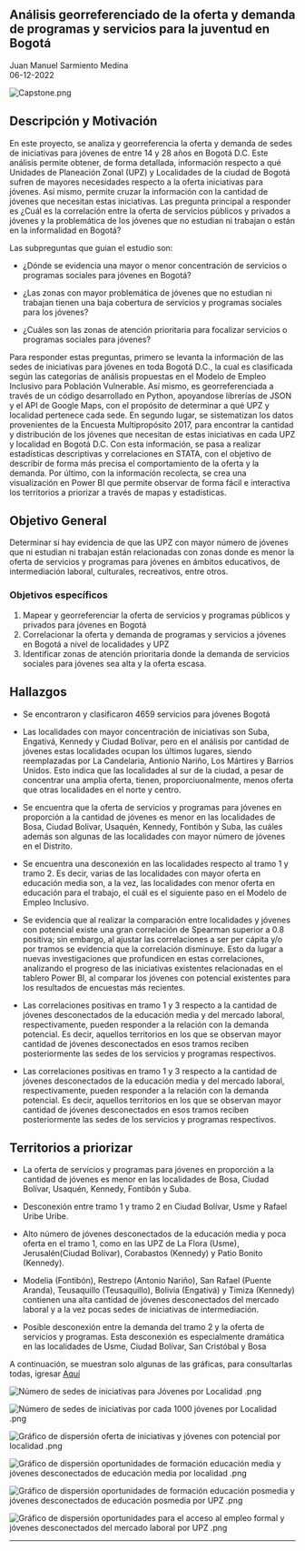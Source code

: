 ## Análisis georreferenciado de la oferta y demanda de programas y servicios para la juventud en Bogotá

Juan Manuel Sarmiento Medina <br>
06-12-2022

![Capstone.png](https://github.com/juanmsarmiento/CapstoneMEPP_2021/blob/main/images/Capstone.png)

## Descripción y Motivación


En este proyecto, se analiza y georreferencia la oferta y demanda de sedes de iniciativas para jóvenes de
entre 14 y 28 años en Bogotá D.C. Este análisis permite obtener, de forma detallada, información respecto
a qué Unidades de Planeación Zonal (UPZ) y Localidades de la ciudad de Bogotá sufren de mayores
necesidades respecto a la oferta iniciativas para jóvenes. Así mismo, permite cruzar la información con la
cantidad de jóvenes que necesitan estas iniciativas. Las pregunta principal a responder es ¿Cuál es la correlación entre la oferta de servicios públicos y privados a jóvenes y la problemática de los jóvenes que no estudian ni trabajan o están en la informalidad en Bogotá?

Las subpreguntas que guian el estudio son: 

- ¿Dónde se evidencia una mayor o menor concentración de servicios o programas sociales para jóvenes en Bogotá?

- ¿Las zonas con mayor problemática de jóvenes que no estudian ni trabajan tienen una baja cobertura de servicios y programas sociales para los jóvenes?

- ¿Cuáles son las zonas de atención prioritaria para focalizar servicios o programas sociales para jóvenes?

Para responder estas preguntas, primero se levanta la información de las sedes de iniciativas para jóvenes en toda Bogotá D.C., la cual es clasificada según las categorías de análisis propuestas en el Modelo de Empleo Inclusivo para Población Vulnerable. Así mismo, es georreferenciada a través de un código desarrollado en Python, apoyandose librerías de JSON y el API de Google Maps, con el propósito de determinar a qué UPZ y localidad pertenece cada sede. En segundo lugar, se sistematizan los datos provenientes de la Encuesta Multipropósito 2017, para encontrar la cantidad y distribución de los jóvenes que necesitan de estas iniciativas en cada UPZ y localidad en Bogotá D.C. Con esta información, se pasa a realizar estadísticas descriptivas y correlaciones en STATA, con el objetivo de describir de forma más precisa el comportamiento de la oferta y la demanda. Por último, con la información recolecta, se crea una visualización en Power BI que permite observar de forma fácil e interactiva los territorios a priorizar a través de mapas y estadísticas.

## Objetivo General

Determinar si hay evidencia de que las UPZ con mayor número de jóvenes que ni estudian ni trabajan están relacionadas con zonas donde es menor la oferta de servicios y programas para jóvenes en ámbitos educativos, de intermediación laboral, culturales, recreativos, entre otros.

### Objetivos específicos

1. Mapear y georreferenciar la oferta de servicios y programas públicos y privados para jóvenes en Bogotá 
2. Correlacionar la oferta y demanda de programas y servicios a jóvenes en Bogotá a nivel de localidades y UPZ
3. Identificar zonas de atención prioritaria donde la demanda de servicios sociales para jóvenes sea alta y la oferta escasa.



## Hallazgos 

- Se encontraron y clasificaron 4659 servicios para jóvenes Bogotá

- Las localidades con mayor concentración de iniciativas son Suba, Engativá, Kennedy y Ciudad Bolívar, pero en el análisis por cantidad de jóvenes estas localidades ocupan los últimos lugares, siendo reemplazadas por La Candelaria, Antionio Nariño, Los Mártires y Barrios Unidos. Esto indica que las localidades al sur de la ciudad, a pesar de concentrar una amplia oferta, tienen, proporciuonalmente, menos oferta que otras localidades en el norte y centro.

- Se encuentra que la oferta de servicios y programas para jóvenes en proporción a la cantidad de jóvenes es menor en las localidades de Bosa, Ciudad Bolívar, Usaquén, Kennedy, Fontibón y Suba, las cuáles además son algunas de las localidades con mayor número de jóvenes en el Distrito.

- Se encuentra una desconexión en las localidades respecto al tramo 1 y tramo 2. Es decir, varias de las localidades con mayor oferta en educación media son, a la vez, las localidades con menor oferta en educación para el trabajo, el cuál es el siguiente paso en el Modelo de Empleo Inclusivo.

- Se evidencia que al realizar la comparación entre localidades y jóvenes con potencial existe una gran correlación de Spearman superior a 0.8 positiva; sin embargo, al ajustar las correlaciones a ser per cápita y/o por tramos se evidencia que la correlación disminuye. Esto da lugar a nuevas investigaciones que profundicen en estas correlaciones, analizando el progreso de las iniciativas existentes relacionadas en el tablero Power BI, al comparar los jóvenes con potencial existentes para los resultados de encuestas más recientes. 

- Las correlaciones positivas en tramo 1 y 3 respecto a la cantidad de jóvenes desconectados de la educación media y del mercado laboral, respectivamente, pueden responder a la relación con la demanda potencial. Es decir, aquellos territorios en los que se observan mayor cantidad de jóvenes desconectados en esos tramos reciben posteriormente las sedes de los servicios y programas respectivos.

- Las correlaciones positivas en tramo 1 y 3 respecto a la cantidad de jóvenes desconectados de la educación media y del mercado laboral, respectivamente, pueden responder a la relación con la demanda potencial. Es decir, aquellos territorios en los que se observan mayor cantidad de jóvenes desconectados en esos tramos reciben posteriormente las sedes de los servicios y programas respectivos.

## Territorios a priorizar

- La oferta de servicios y programas para jóvenes en proporción a la cantidad de jóvenes es menor en las localidades de Bosa, Ciudad Bolívar, Usaquén, Kennedy, Fontibón y Suba.

- Desconexión entre tramo 1 y tramo 2 en Ciudad Bolívar, Usme y Rafael Uribe Uribe.

- Alto número de jóvenes desconectados de la educación media y poca oferta en el tramo 1, como en las UPZ de La Flora (Usme), Jerusalén(Ciudad Bolívar), Corabastos (Kennedy) y Patio Bonito (Kennedy).

- Modelia (Fontibón), Restrepo (Antonio Nariño), San Rafael (Puente Aranda), Teusaquillo (Teusaquillo), Bolivia (Engativá) y Timiza (Kennedy) contienen una alta cantidad de jóvenes desconectados del mercado laboral y a la vez pocas sedes de iniciativas de intermediación.

- Posible desconexión entre la demanda del tramo 2 y la oferta de servicios y programas. Esta desconexión es especialmente dramática en las localidades de Usme, Ciudad Bolívar, San Cristóbal y Bosa

A continuación, se muestran solo algunas de las gráficas, para consultarlas todas, igresar [Aquí](https://github.com/juanmsarmiento/CapstoneMEPP_2021/blob/main/An%C3%A1lisis%20Georreferenciado%20de%20la%20oferta%20y%20demanda%20de%20programas%20y%20servicios%20para%20la%20juventud%20en%20Bogot%C3%A1.pdf)


![Número de sedes de iniciativas para Jóvenes por Localidad .png](https://github.com/juanmsarmiento/CapstoneMEPP_2021/blob/main/images/N%C3%BAmero%20de%20sedes%20de%20iniciativas%20para%20J%C3%B3venes%20por%20Localidad%C2%A0.png)

![Número de sedes de iniciativas por cada 1000 jóvenes por Localidad .png](https://github.com/juanmsarmiento/CapstoneMEPP_2021/blob/main/images/N%C3%BAmero%20de%20sedes%20de%20iniciativas%C2%A0por%20cada%201000%20j%C3%B3venes%C2%A0por%20Localidad%C2%A0.png)

![Gráfico de dispersión oferta de iniciativas y jóvenes con potencial por localidad .png](https://github.com/juanmsarmiento/CapstoneMEPP_2021/blob/main/images/Gr%C3%A1fico%20de%20dispersi%C3%B3n%20oferta%20de%20iniciativas%20y%20j%C3%B3venes%20con%20potencial%20por%20localidad%C2%A0.png)

![Gráfico de dispersión oportunidades de formación educación media y jóvenes desconectados de educación media por localidad .png](https://github.com/juanmsarmiento/CapstoneMEPP_2021/blob/main/images/Gr%C3%A1fico%20de%20dispersi%C3%B3n%20oportunidades%20de%20formaci%C3%B3n%C2%A0educaci%C3%B3n%C2%A0media%20y%20j%C3%B3venes%20desconectados%20de%C2%A0educaci%C3%B3n%C2%A0media%C2%A0por%20localidad%C2%A0.png)

![Gráfico de dispersión oportunidades de formación educación posmedia y jóvenes desconectados de educación posmedia por UPZ .png](https://github.com/juanmsarmiento/CapstoneMEPP_2021/blob/main/images/Gr%C3%A1fico%20de%20dispersi%C3%B3n%20oportunidades%20de%20formaci%C3%B3n%20educaci%C3%B3n%20posmedia%20y%20j%C3%B3venes%20desconectados%20de%20educaci%C3%B3n%20posmedia%20por%20UPZ%C2%A0.png)

![Gráfico de dispersión oportunidades para el acceso al empleo formal y jóvenes desconectados del mercado laboral por UPZ .png](https://github.com/juanmsarmiento/CapstoneMEPP_2021/blob/main/images/Gr%C3%A1fico%20de%20dispersi%C3%B3n%20oportunidades%20para%20el%20acceso%20al%20empleo%20formal%20y%20j%C3%B3venes%20desconectados%20del%20mercado%20laboral%20por%20UPZ%C2%A0.png)

-------

